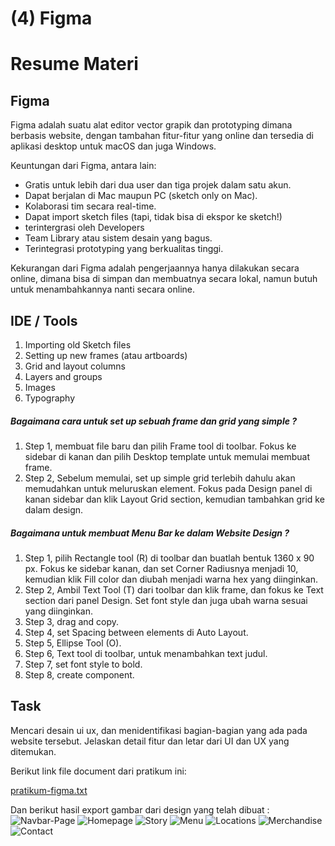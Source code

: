 # (4) Figma

# Resume Materi

## Figma

Figma adalah suatu alat editor vector grapik dan prototyping dimana berbasis website, dengan tambahan fitur-fitur yang online dan tersedia di aplikasi desktop untuk macOS dan juga Windows.

Keuntungan dari Figma, antara lain:

- Gratis untuk lebih dari dua user dan tiga projek dalam satu akun.
- Dapat berjalan di Mac maupun PC (sketch only on Mac).
- Kolaborasi tim secara real-time.
- Dapat import sketch files (tapi, tidak bisa di ekspor ke sketch!)
- terintergrasi oleh Developers
- Team Library atau sistem desain yang bagus.
- Terintegrasi prototyping yang berkualitas tinggi.

Kekurangan dari Figma adalah pengerjaannya hanya dilakukan secara online, dimana bisa di simpan dan membuatnya secara lokal, namun butuh untuk menambahkannya nanti secara online.

## IDE / Tools

1. Importing old Sketch files
2. Setting up new frames (atau artboards)
3. Grid and layout columns
4. Layers and groups
5. Images
6. Typography

##### Bagaimana cara untuk set up sebuah frame dan grid yang simple ?

1. Step 1, membuat file baru dan pilih Frame tool di toolbar. Fokus ke sidebar di kanan dan pilih Desktop template untuk memulai membuat frame.
2. Step 2, Sebelum memulai, set up simple grid terlebih dahulu akan memudahkan untuk meluruskan element. Fokus pada Design panel di kanan sidebar dan klik Layout Grid section, kemudian tambahkan grid ke dalam design.

##### Bagaimana untuk membuat Menu Bar ke dalam Website Design ?

1. Step 1, pilih Rectangle tool (R) di toolbar dan buatlah bentuk 1360 x 90 px. Fokus ke sidebar kanan, dan set Corner Radiusnya menjadi 10, kemudian klik Fill color dan diubah menjadi warna hex yang diinginkan.
2. Step 2, Ambil Text Tool (T) dari toolbar dan klik frame, dan fokus ke Text section dari panel Design. Set font style dan juga ubah warna sesuai yang diinginkan.
3. Step 3, drag and copy.
4. Step 4, set Spacing between elements di Auto Layout.
5. Step 5, Ellipse Tool (O).
6. Step 6, Text tool di toolbar, untuk menambahkan text judul.
7. Step 7, set font style to bold.
8. Step 8, create component.

## Task

Mencari desain ui ux, dan menidentifikasi bagian-bagian yang ada pada website tersebut. Jelaskan detail fitur dan letar dari UI dan UX yang ditemukan.

Berikut link file document dari pratikum ini:

[pratikum-figma.txt](pratikum/pratikum-figma.txt)

Dan berikut hasil export gambar dari design yang telah dibuat :
![Navbar-Page](screenshots/Navbar-Page.png)
![Homepage](screenshots/Homepage.png)
![Story](screenshots/Story.png)
![Menu](screenshots/Menu.png)
![Locations](screenshots/Locations.png)
![Merchandise](screenshots/Merchandise.png)
![Contact](screenshots/Contact.png)
